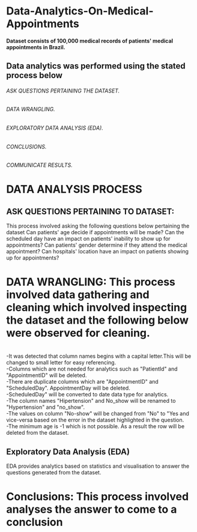 # Data-Analytics-On-Medical-Appointments
#### Dataset consists of 100,000 medical records of patients' medical appointments in Brazil. 
## Data analytics was performed using the stated process below
###### ASK QUESTIONS PERTAINING THE DATASET.
###### DATA WRANGLING.
###### EXPLORATORY DATA ANALYSIS (EDA).
###### CONCLUSIONS.
###### COMMUNICATE RESULTS.

# DATA ANALYSIS PROCESS
## ASK QUESTIONS PERTAINING TO DATASET: 
This process involved asking the following questions below pertaining the dataset
Can patients' age decide if appointments will be made?
Can the scheduled day have an impact on patients' inability to show up for appointments?
Can patients' gender determine if they attend the medical appointment?
Can hospitals' location have an impact on patients showing up for appointments?
      
# DATA WRANGLING: This process involved data gathering and cleaning which involved inspecting the dataset and the following below were observed for cleaning.      
<br>-It was detected that column names begins with a capital letter.This will be changed to small letter for easy referencing.
<br>-Columns which are not needed for analytics such as "PatientId" and "AppointmentID" will be deleted.
<br>-There are duplicate columns which are "AppointmentID" and "ScheduledDay". AppointmentDay will be deleted.
<br>-ScheduledDay" will be converted to date data type for analytics.
<br>-The column names "Hipertension" and No_show will be renamed to "Hypertension" and "no_show".
<br>-The values on column "No-show" will be changed from "No" to "Yes and vice-versa based on the error in the dataset highlighted in the question.
<br>-The minimum age is -1 which is not possible. As a result the row will be deleted from the dataset.

## Exploratory Data Analysis (EDA)
EDA provides analytics based on statistics and visualisation to answer the questions generated from the dataset.

# Conclusions: This process involved analyses the answer to come to a conclusion 
      
           
       
